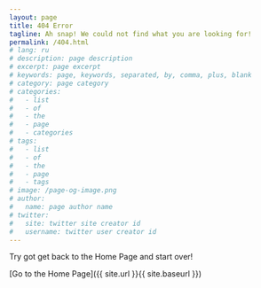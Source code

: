 ```yaml
---
layout: page
title: 404 Error
tagline: Ah snap! We could not find what you are looking for!
permalink: /404.html
# lang: ru
# description: page description
# excerpt: page excerpt
# keywords: page, keywords, separated, by, comma, plus, blank
# category: page category
# categories:
#   - list
#   - of
#   - the
#   - page
#   - categories
# tags:
#   - list
#   - of
#   - the
#   - page
#   - tags
# image: /page-og-image.png
# author:
#   name: page author name
# twitter:
#   site: twitter site creator id
#   username: twitter user creator id
---
```


Try got get back to the Home Page and start over!

[Go to the Home Page]({{ site.url }}{{ site.baseurl }})
